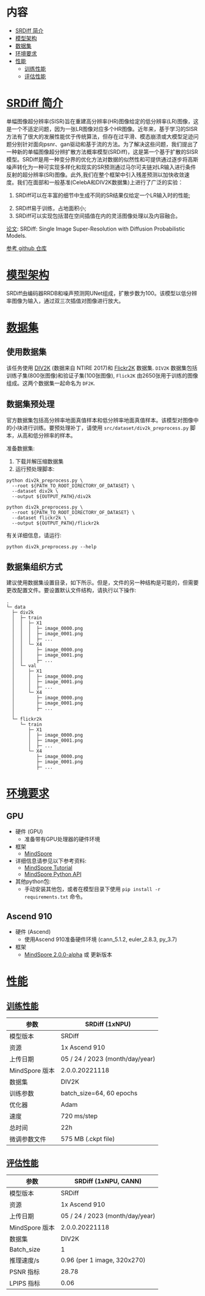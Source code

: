 # 内容

- [SRDiff 简介](#srdiff-description)
- [模型架构](#model-architecture)
- [数据集](#dataset)
- [环境要求](#environmental-requirements)
- [性能](#performance)
  - [训练性能](#training-performance)
  - [评估性能](#evaluation-performance)

# [SRDiff 简介](#contents)

单幅图像超分辨率(SISR)旨在重建高分辨率(HR)图像给定的低分辨率(LR)图像，这是一个不适定问题，因为一张LR图像对应多个HR图像。近年来，基于学习的SISR方法有了很大的发展性能优于传统算法，但存在过平滑、模态崩溃或大模型足迹问题分别针对面向psnr、gan驱动和基于流的方法。为了解决这些问题，我们提出了一种新的单幅图像超分辨扩散方法概率模型(SRDiff)，这是第一个基于扩散的SISR模型。SRDiff是用一种变分界的优化方法对数据的似然性和可提供通过逐步将高斯噪声转化为一种可实现多样化和现实的SR预测通过马尔可夫链对LR输入进行条件反射的超分辨率(SR)图像。此外,我们在整个框架中引入残差预测以加快收敛速度。我们在面部和一般基准(CelebA和DIV2K数据集)上进行了广泛的实验：

1. SRDiff可以在丰富的细节中生成不同的SR结果仅给定一个LR输入时的性能;

2) SRDiff易于训练，占地面积小;
3) SRDiff可以实现包括潜在空间插值在内的灵活图像处理以及内容融合。

[论文](https://arxiv.org/abs/2104.14951): SRDiff: Single Image Super-Resolution with Diffusion Probabilistic Models.

[参考 github 仓库](https://github.com/LeiaLi/SRDiff)

# [模型架构](#contents)

SRDiff由编码器RRDB和噪声预测网UNet组成，扩散步数为100。该模型以低分辨率图像为输入，通过双三次插值对图像进行放大。

# [数据集](#contents)

## 使用数据集

该任务使用 [DIV2K](https://data.vision.ee.ethz.ch/cvl/DIV2K/) (数据来自 NTIRE 2017)和 [Flickr2K](https://www.kaggle.com/datasets/hliang001/flickr2k) 数据集.
`DIV2K` 数据集包括训练子集(800张图像)和验证子集(100张图像),
`Flick2K` 由2650张用于训练的图像组成。这两个数据集一起命名为 `DF2K`.

## 数据集预处理

官方数据集包括高分辨率地面真值样本和低分辨率地面真值样本。该模型对图像中的小块进行训练。要预处理补丁，请使用 `src/dataset/div2k_preprocess.py` 脚本，从高和低分辨率的样本。

准备数据集:

1. 下载并解压缩数据集
2. 运行预处理脚本:

```commandline
python div2k_preprocess.py \
  --root ${PATH_TO_ROOT_DIRECTORY_OF_DATASET} \
  --dataset div2k \
  --output ${OUTPUT_PATH}/div2k
```

```commandline
python div2k_preprocess.py \
  --root ${PATH_TO_ROOT_DIRECTORY_OF_DATASET} \
  --dataset flickr2k \
  --output ${OUTPUT_PATH}/flickr2k
```

有关详细信息，请运行:

```commandline
python div2k_preprocess.py --help
```

## 数据集组织方式

建议使用数据集设置目录，如下所示。但是，文件的另一种结构是可能的，但需要更改配置文件。要设置默认文件结构，请执行以下操作:

```text
.
└─ data
  ├─ div2k
  │  ├─ train
  │  │  ├─ X1
  │  │  │  ├─ image_0000.png
  │  │  │  ├─ image_0001.png
  │  │  │  ├─ ...
  │  │  └─ X4
  │  │     ├─ image_0000.png
  │  │     ├─ image_0001.png
  │  │     ├─ ...
  │  └─ val
  │     ├─ X1
  │     │  ├─ image_0000.png
  │     │  ├─ image_0001.png
  │     │  ├─ ...
  │     └─ X4
  │        ├─ image_0000.png
  │        ├─ image_0001.png
  │        ├─ ...
  │
  └─ flickr2k
     └─ train
        ├─ X1
        │  ├─ image_0000.png
        │  ├─ image_0001.png
        │  ├─ ...
        └─ X4
           ├─ image_0000.png
           ├─ image_0001.png
           ├─ ...
```

# [环境要求](#contents)

## GPU

- 硬件 (GPU)
  - 准备带有GPU处理器的硬件环境
- 框架
  - [MindSpore](https://www.mindspore.cn/install)
- 详细信息请参见以下参考资料:
  - [MindSpore Tutorial](https://www.mindspore.cn/tutorials/zh-CN/master/index.html)
  - [MindSpore Python API](https://www.mindspore.cn/docs/zh-CN/master/index.html)
- 其他python包:
  - 手动安装其他包，或者在模型目录下使用 `pip install -r requirements.txt` 命令。

## Ascend 910

- 硬件 (Ascend)
  - 使用Ascend 910准备硬件环境 (cann_5.1.2, euler_2.8.3, py_3.7)
- 框架
  - [MindSpore 2.0.0-alpha](https://www.mindspore.cn/install) 或 更新版本

# [性能](#contents)

## [训练性能](#contents)

| 参数           | SRDiff (1xNPU)                  |
| -------------- | ------------------------------- |
| 模型版本       | SRDiff                          |
| 资源           | 1x Ascend 910                   |
| 上传日期       | 05 / 24 / 2023 (month/day/year) |
| MindSpore 版本 | 2.0.0.20221118                  |
| 数据集         | DIV2K                           |
| 训练参数       | batch_size=64, 60 epochs        |
| 优化器         | Adam                            |
| 速度           | 720 ms/step                     |
| 总时间         | 22h                             |
| 微调参数文件   | 575 MB (.ckpt file)             |

## [评估性能](#contents)

| 参数           | SRDiff (1xNPU, CANN)            |
| -------------- | ------------------------------- |
| 模型版本       | SRDiff                          |
| 资源           | 1x Ascend 910                   |
| 上传日期       | 05 / 24 / 2023 (month/day/year) |
| MindSpore 版本 | 2.0.0.20221118                  |
| 数据集         | DIV2K                           |
| Batch_size     | 1                               |
| 推理速度/s     | 0.96 (per 1 image, 320x270)     |
| PSNR 指标      | 28.78                           |
| LPIPS 指标     | 0.06                            |
